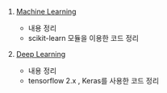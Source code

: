  1. [Machine Learning](https://github.com/YJH-jm/Study/tree/master/MachineLearning) 
    - 내용 정리
    - scikit-learn 모듈을 이용한 코드 정리

2. [Deep Learning]()
    - 내용 정리
    - tensorflow 2.x , Keras를 사용한 코드 정리